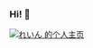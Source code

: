 ### Hi! 👋

<a href="http://bgm.tv/user/reinn"><img src="http://bgm.tv/chart/img/468623" border="0" alt="れいん 的个人主页" /></a>
